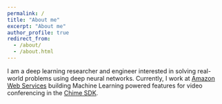 ```yaml
---
permalink: /
title: "About me"
excerpt: "About me"
author_profile: true
redirect_from: 
  - /about/
  - /about.html
---
```


I am a deep learning researcher and engineer interested in solving real-world problems using deep neural networks. Currently, I work at [Amazon Web Services](https://aws.amazon.com/) building Machine Learning powered features for video conferencing in the [Chime SDK](https://aws.amazon.com/chime/).     

